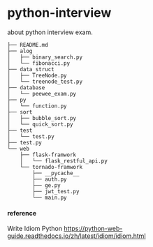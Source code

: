 
# python-interview
about python interview exam.

```
├── README.md
├── alog
│   ├── binary_search.py
│   └── fibonacci.py
├── data_struct
│   ├── TreeNode.py
│   └── treenode_test.py
├── database
│   └── peewee_exam.py
├── py
│   └── function.py
├── sort
│   ├── bubble_sort.py
│   └── quick_sort.py
├── test
│   └── test.py
├── test.py
└── web
    ├── flask-framwork
    │   └── flask_restful_api.py
    └── tornado-framwork
        ├── __pycache__
        ├── auth.py
        ├── ge.py
        ├── jwt_test.py
        └── main.py
```



#### reference

Write Idiom Python https://python-web-guide.readthedocs.io/zh/latest/idiom/idiom.html



